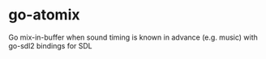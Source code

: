 # go-atomix
Go mix-in-buffer when sound timing is known in advance (e.g. music) with go-sdl2 bindings for SDL
